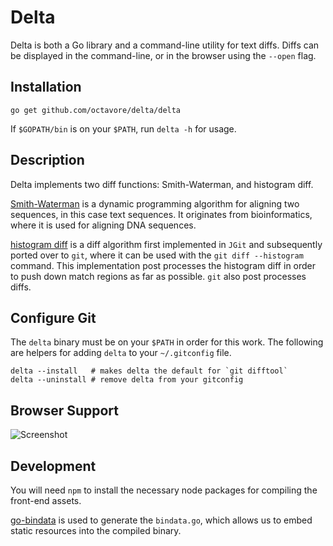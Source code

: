 # Delta

Delta is both a Go library and a command-line utility for text diffs. Diffs
can be displayed in the command-line, or in the browser using the `--open`
flag.

## Installation

    go get github.com/octavore/delta/delta

If `$GOPATH/bin` is on your `$PATH`, run `delta -h` for usage.

## Description

Delta implements two diff functions: Smith-Waterman, and histogram diff.

[Smith-Waterman](https://en.wikipedia.org/wiki/Smith%E2%80%93Waterman_algorithm)
is a dynamic programming algorithm for aligning two sequences, in this case text
sequences. It originates from bioinformatics, where it is used for aligning DNA sequences.

[histogram diff](http://download.eclipse.org/jgit/docs/jgit-2.0.0.201206130900-r/apidocs/org/eclipse/jgit/diff/HistogramDiff.html)
is a diff algorithm first implemented in `JGit` and subsequently ported over
to `git`, where it can be used with the `git diff --histogram` command. This
implementation post processes the histogram diff in order to push down match
regions as far as possible. `git` also post processes diffs.

## Configure Git

The `delta` binary must be on your `$PATH` in order for this work. The
following are helpers for adding `delta` to your `~/.gitconfig` file.

    delta --install   # makes delta the default for `git difftool`
    delta --uninstall # remove delta from your gitconfig

## Browser Support

![Screenshot](https://raw.github.com/octavore/delta/master/screenshot.jpg)

## Development

You will need `npm` to install the necessary node packages for compiling the
front-end assets.

[go-bindata](https://github.com/jteeuwen/go-bindata) is used to generate the
`bindata.go`, which allows us to embed static resources into the compiled
binary.

